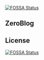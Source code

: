 [![FOSSA Status](https://app.fossa.com/api/projects/git%2Bgithub.com%2Fby-retrograde%2FZeroBlog.svg?type=shield)](https://app.fossa.com/projects/git%2Bgithub.com%2Fby-retrograde%2FZeroBlog?ref=badge_shield)

## ZeroBlog

## License
[![FOSSA Status](https://app.fossa.com/api/projects/git%2Bgithub.com%2Fby-retrograde%2FZeroBlog.svg?type=large)](https://app.fossa.com/projects/git%2Bgithub.com%2Fby-retrograde%2FZeroBlog?ref=badge_large)